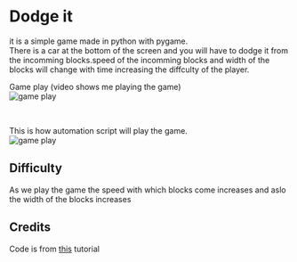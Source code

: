 # Dodge it
it is a simple game made in python with pygame.<br/>
There is a car at the bottom of the screen and you will have to dodge it from the incomming blocks.speed of the incomming blocks and width of the blocks will change with time increasing the diffculty of the player.<br/>

Game play (video shows me playing the game) <br/>
![game play](https://github.com/adibyte95/Dodge-It/blob/master/media/gameplay.gif)

<br/>

This is how automation script will play the game.<br/>
![game play](https://github.com/adibyte95/Dodge-It/blob/master/media/automate.gif)

## Difficulty
As we play the game the speed with which blocks come increases and aslo the width of the blocks increases
<br/>
<h2>Credits</h2>
Code is from <a href = "https://www.youtube.com/watch?v=ujOTNg17LjI&list=PLQVvvaa0QuDdLkP8MrOXLe_rKuf6r80KO">this</a> tutorial
